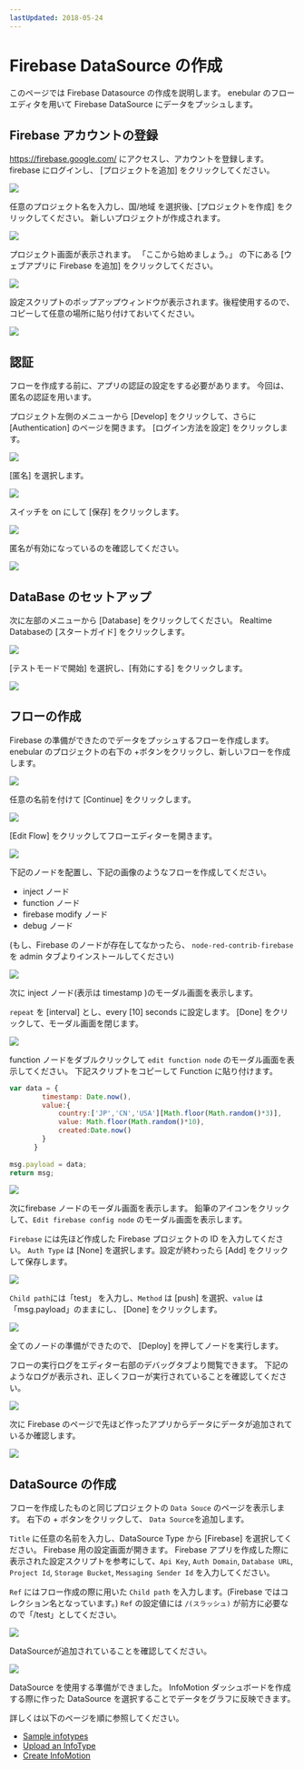 ```yaml
---
lastUpdated: 2018-05-24
---
```


# Firebase DataSource の作成

このページでは Firebase Datasource の作成を説明します。
enebular のフローエディタを用いて Firebase DataSource にデータをプッシュします。

## Firebase アカウントの登録 

https://firebase.google.com/ にアクセスし、アカウントを登録します。
firebase にログインし、 [プロジェクトを追加] をクリックしてください。

![](/_asset/images/InfoMotion/datasources/firebase/firebase-wellcome.png) 


任意のプロジェクト名を入力し、国/地域 を選択後、[プロジェクトを作成] をクリックしてください。
新しいプロジェクトが作成されます。

![](/_asset/images/InfoMotion/datasources/firebase/add-a-project.png) 


プロジェクト画面が表示されます。
「ここから始めましょう。」 の下にある [ウェブアプリに Firebase を追加] をクリックしてください。

![](/_asset/images/InfoMotion/datasources/firebase/get-started.png) 


設定スクリプトのポップアップウィンドウが表示されます。後程使用するので、コピーして任意の場所に貼り付けておいてください。

![](/_asset/images/InfoMotion/datasources/firebase/firebase-keys.png) 


## 認証

フローを作成する前に、アプリの認証の設定をする必要があります。
今回は、匿名の認証を用います。

プロジェクト左側のメニューから [Develop] をクリックして、さらに [Authentication] のページを開きます。
[ログイン方法を設定] をクリックします。

![](/_asset/images/InfoMotion/datasources/firebase/authentication-sidebar.png) 


[匿名] を選択します。

![](/_asset/images/InfoMotion/datasources/firebase/authentication.png) 


スイッチを on にして [保存] をクリックします。

![](/_asset/images/InfoMotion/datasources/firebase/anonymous-enable.png) 


匿名が有効になっているのを確認してください。

![](/_asset/images/InfoMotion/datasources/firebase/anonymous-status-enabled.png) 


## DataBase のセットアップ 

次に左部のメニューから [Database] をクリックしてください。
Realtime Databaseの [スタートガイド] をクリックします。

![](/_asset/images/InfoMotion/datasources/firebase/database.png) 


[テストモードで開始] を選択し、[有効にする] をクリックします。

![](/_asset/images/InfoMotion/datasources/firebase/database-security.png) 


## フローの作成

Firebase の準備ができたのでデータをプッシュするフローを作成します。
enebular のプロジェクトの右下の +ボタンをクリックし、新しいフローを作成します。

![](/_asset/images/InfoMotion/datasources/firebase/flow-list.png) 


任意の名前を付けて [Continue] をクリックします。

![](/_asset/images/InfoMotion/datasources/firebase/create-flow.png) 


[Edit Flow] をクリックしてフローエディターを開きます。

![](/_asset/images/InfoMotion/datasources/firebase/edit-flow.png) 


下記のノードを配置し、下記の画像のようなフローを作成してください。

* inject ノード
* function ノード
* firebase modify ノード
* debug ノード

(もし、Firebase のノードが存在してなかったら、 `node-red-contrib-firebase` を admin タブよりインストールしてください)

![](/_asset/images/InfoMotion/datasources/firebase/flow.png) 


次に inject ノード(表示は timestamp )のモーダル画面を表示します。

 `repeat` を [interval] とし、every [10] seconds に設定します。
 [Done] をクリックして、モーダル画面を閉じます。

![](/_asset/images/InfoMotion/datasources/firebase/inject-node.png) 


function ノードをダブルクリックして `edit function node` のモーダル画面を表示してください。
下記スクリプトをコピーして Function に貼り付けます。

```javascript
var data = {
        timestamp: Date.now(),
        value:{
            country:['JP','CN','USA'][Math.floor(Math.random()*3)],
            value: Math.floor(Math.random()*10),
            created:Date.now()
        }
      }
      
msg.payload = data;
return msg;
```

![](/_asset/images/InfoMotion/datasources/firebase/function-node.png) 

次にfirebase ノードのモーダル画面を表示します。
鉛筆のアイコンをクリックして、`Edit firebase config node` のモーダル画面を表示します。

`Firebase` には先ほど作成した Firebase プロジェクトの ID を入力してください。
`Auth Type` は [None] を選択します。設定が終わったら [Add] をクリックして保存します。

![](/_asset/images/InfoMotion/datasources/firebase/firebase-config-node.png) 


`Child path`には「test」 を入力し、`Method` は [push] を選択、`value` は「msg.payload」のままにし、 [Done] をクリックします。

![](/_asset/images/InfoMotion/datasources/firebase/firebase-node.png) 


全てのノードの準備ができたので、 [Deploy] を押してノードを実行します。

フローの実行ログをエディター右部のデバッグタブより閲覧できます。
下記のようなログが表示され、正しくフローが実行されていることを確認してください。

![](/_asset/images/InfoMotion/datasources/firebase/debug-log.png) 


次に Firebase のページで先ほど作ったアプリからデータにデータが追加されているか確認します。

![](/_asset/images/InfoMotion/datasources/firebase/firebase-project-database.png) 


## DataSource の作成

フローを作成したものと同じプロジェクトの `Data Souce` のページを表示します。
右下の + ボタンをクリックして、 `Data Source`を追加します。

`Title` に任意の名前を入力し、DataSource Type から [Firebase] を選択してください。
Firebase 用の設定画面が開きます。
Firebase アプリを作成した際に表示された設定スクリプトを参考にして、`Api Key`, `Auth Domain`, `Database URL`, `Project Id`, `Storage Bucket`, `Messaging Sender Id` を入力してください。

`Ref` にはフロー作成の際に用いた `Child path` を入力します。(Firebase ではコレクション名となっています。)
`Ref` の設定値には `/(スラッシュ)` が前方に必要なので「/test」としてください。

![](/_asset/images/InfoMotion/datasources/firebase/datasource-settings.png)


DataSourceが追加されていることを確認してください。

![](/_asset/images/InfoMotion/datasources/firebase/new-datasource.png)


DataSource を使用する準備ができました。
InfoMotion ダッシュボードを作成する際に作った DataSource を選択することでデータをグラフに反映できます。

詳しくは以下のページを順に参照してください。

* [Sample infotypes](./SampleInfoTypes.md)
* [Upload an InfoType](./UploadInfoType.md)
* [Create InfoMotion](./CreateInfoMotion.md)